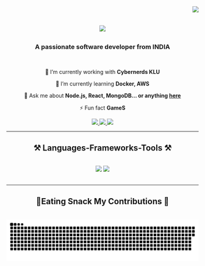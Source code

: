 

<!--
**GAURAV07C/GAURAV07C** is a ✨ _special_ ✨ repository because its `README.md` (this file) appears on your GitHub profile.

Here are some ideas to get you started:

- 🔭 I’m currently working on ...
- 🌱 I’m currently learning ...
- 👯 I’m looking to collaborate on ...
- 🤔 I’m looking for help with ...
- 💬 Ask me about ...
- 📫 How to reach me: ...
- 😄 Pronouns: ...
- ⚡ Fun fact: ...


-->



<img align="right" src="https://visitor-badge.laobi.icu/badge?page_id=GAURAV07C.GAURAV07C" />

<h1 align="center">
    <img src="https://readme-typing-svg.herokuapp.com/?font=Righteous&size=35&center=true&vCenter=true&width=500&height=70&duration=4000&lines=Hi+There!+👋;+I'm+Gaurav!;+I'm+MERN+Stack+Developer!;" />
</h1>

<h3 align="center">A passionate software developer from INDIA</h3>

<br/>

<div align="center">
 
 🔭 I’m currently working with **Cybernerds KLU**
 
 🌱 I’m currently learning **Docker,  AWS**

💬 Ask me about **Node.js, React, MongoDB... or anything [here](https://github.com/GAURAV07C/GAURAV07C/issues)**

⚡ Fun fact **GameS**

 </div>
 
<div align="center"> 
  <a href="mailto:gaurav989267@gmail.com">
    <img src="https://img.shields.io/badge/Gmail-333333?style=for-the-badge&logo=gmail&logoColor=red" />
  </a>
  <a href="https://linkedin.com/in/Gaurav07c" target="_blank">
    <img src="https://img.shields.io/badge/LinkedIn-0077B5?style=for-the-badge&logo=linkedin&logoColor=white" target="_blank" />
  </a>
  <a href="https://GAURAV07C.github.io" target="_blank">
     <img src="https://img.shields.io/badge/Portfolio-FF5722?style=for-the-badge&logo=todoist&logoColor=white" target="_blank" /> <!-- sqlite, safari, google-chrome are other good icon options -->
  </a>
</div>

 <hr/>
 
<h2 align="center">⚒️ Languages-Frameworks-Tools ⚒️</h2>
<br/>
<div align="center">
    <img src="https://skillicons.dev/icons?i=react,html,css,vscode,github,tailwind,git" />
    <img src="https://skillicons.dev/icons?i=nodejs,javascript,typescript,express,mongodb,nextjs,mysql" /><br>
</div>

<br/>
<hr/>
<div align="center">
  <h2>🐍Eating Snack My Contributions 🐍</h2>
  <br>
  <img alt="snake eating my contributions" src="https://github.com/GAURAV07C/GAURAV07C/blob/output/github-contribution-grid-snake-dark.svg" />
  <br/><br/><br/>
</div>



